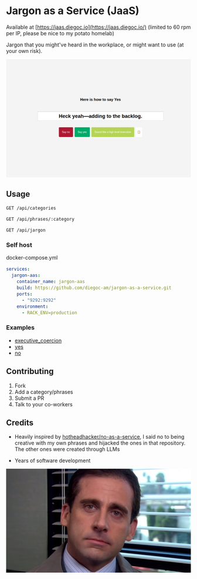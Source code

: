 # Jargon as a Service (JaaS)

Available at [https://jaas.diegoc.io](https://jaas.diegoc.io/) (limited to 60 rpm per IP, please be nice to my potato homelab)

Jargon that you might've heard in the workplace, or might want to use (at your own risk).

![ui](docs/screenshot.png)

## Usage

```
GET /api/categories
```

```
GET /api/phrases/:category
```

```
GET /api/jargon
```

### Self host

docker-compose.yml
```yaml
services:
  jargon-aas:
    container_name: jargon-aas
    build: https://github.com/diegoc-am/jargon-as-a-service.git
    ports:
      - "9292:9292"
    environment:
      - RACK_ENV=production
```

### Examples

- [executive_coercion](https://jaas.diegoc.io/api/phrases/executive_coercion/sample)
- [yes](https://jaas.diegoc.io/api/phrases/yes/sample)
- [no](https://jaas.diegoc.io/api/phrases/no/sample)

## Contributing

1. Fork
2. Add a category/phrases
3. Submit a PR
4. Talk to your co-workers

## Credits

- Heavily inspired by [hotheadhacker/no-as-a-service](https://github.com/hotheadhacker/no-as-a-service), I said no to being creative with my own phrases and hijacked the ones in that repository. The other ones were created through LLMs

- Years of software development

![michael-scott.jpg](docs/michael_scott.jpg)